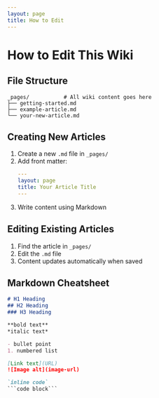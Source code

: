 ```yaml
---
layout: page
title: How to Edit
---
```


# How to Edit This Wiki

## File Structure

```
_pages/           # All wiki content goes here
├── getting-started.md
├── example-article.md
└── your-new-article.md
```

## Creating New Articles

1. Create a new `.md` file in `_pages/`
2. Add front matter:
   ```yaml
   ---
   layout: page
   title: Your Article Title
   ---
   ```
3. Write content using Markdown

## Editing Existing Articles

1. Find the article in `_pages/`
2. Edit the `.md` file
3. Content updates automatically when saved

## Markdown Cheatsheet

```markdown
# H1 Heading
## H2 Heading
### H3 Heading

**bold text**
*italic text*

- bullet point
1. numbered list

[Link text](URL)
![Image alt](image-url)

`inline code`
```code block```
```